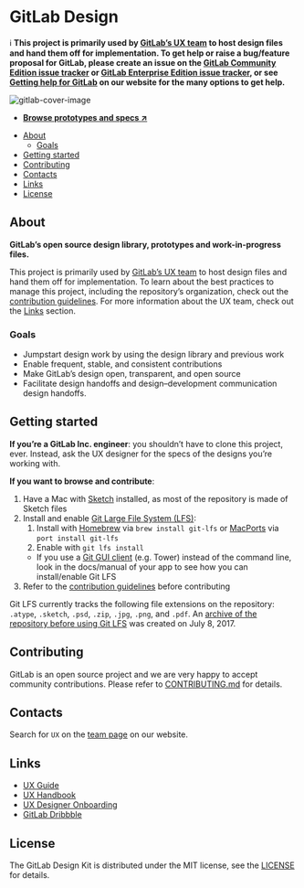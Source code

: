 # GitLab Design

:information_source: **This project is primarily used by [GitLab’s UX team][ux-handbook]
to host design files and hand them off for implementation. To get help or
raise a bug/feature proposal for GitLab, please create an issue on the
[GitLab Community Edition issue tracker](https://gitlab.com/gitlab-org/gitlab-ce/issues)
or [GitLab Enterprise Edition issue tracker](https://gitlab.com/gitlab-org/gitlab-ee/issues),
or see [Getting help for GitLab](https://about.gitlab.com/getting-help/) on our
website for the many options to get help.**

![gitlab-cover-image](https://gitlab.com/gitlab-org/gitlab-design/raw/master/gitlab-cover-image.jpg)

- **[Browse prototypes and specs :arrow_upper_right:][design-pages]**

<!-- Table of contents generated with DocToc: https://github.com/thlorenz/doctoc -->
<!-- START doctoc generated TOC please keep comment here to allow auto update -->
<!-- DON'T EDIT THIS SECTION, INSTEAD RE-RUN doctoc TO UPDATE -->


- [About](#about)
  - [Goals](#goals)
- [Getting started](#getting-started)
- [Contributing](#contributing)
- [Contacts](#contacts)
- [Links](#links)
- [License](#license)

<!-- END doctoc generated TOC please keep comment here to allow auto update -->

## About

**GitLab’s open source design library, prototypes and work-in-progress files.**

This project is primarily used by [GitLab’s UX team][ux-handbook] to host design
files and hand them off for implementation. To learn about the best
practices to manage this project, including the repository’s organization,
check out the [contribution guidelines](/CONTRIBUTING.md). For more information
about the UX team, check out the [Links](#links) section.

### Goals

- Jumpstart design work by using the design library and previous work
- Enable frequent, stable, and consistent contributions
- Make GitLab’s design open, transparent, and open source
- Facilitate design handoffs and design–development communication design handoffs.

## Getting started

**If you’re a GitLab Inc. engineer**: you shouldn’t have to clone this project,
ever. Instead, ask the UX designer for the specs of the designs you’re working with.

**If you want to browse and contribute**:

1. Have a Mac with [Sketch](https://www.sketchapp.com/) installed, as most of the repository is made of Sketch files
1. Install and enable [Git Large File System (LFS)](https://about.gitlab.com/2017/01/30/getting-started-with-git-lfs-tutorial/):
   1. Install with [Homebrew](https://github.com/Homebrew/brew) via `brew install git-lfs` or [MacPorts](https://www.macports.org/) via `port install git-lfs`
   1. Enable with `git lfs install`
   - If you use a [Git GUI client](https://git-scm.com/download/gui/mac) (e.g. Tower) instead of the command line, look in the docs/manual of your app to see how you can install/enable Git LFS
1. Refer to the [contribution guidelines](/CONTRIBUTING.md) before contributing

Git LFS currently tracks the following file extensions on the repository:
`.atype`, `.sketch`, `.psd`, `.zip`, `.jpg`, `.png`, and `.pdf`.
An [archive of the repository before using Git LFS](https://gitlab.com/gitlab-org/gitlab-design-archive)
was created on July 8, 2017.

## Contributing

GitLab is an open source project and we are very happy to accept community
contributions. Please refer to [CONTRIBUTING.md](/CONTRIBUTING.md) for details.

## Contacts

Search for `UX` on the [team page](https://about.gitlab.com/team) on our website.

## Links

- [UX Guide](https://docs.gitlab.com/ce/development/ux_guide/)
- [UX Handbook][ux-handbook]
- [UX Designer Onboarding](https://about.gitlab.com/handbook/uxdesigner-onboarding/)
- [GitLab Dribbble](https://dribbble.com/gitlab)

## License

The GitLab Design Kit is distributed under the MIT license, see the [LICENSE](/LICENSE)
for details.

[design-pages]: https://gitlab-org.gitlab.io/gitlab-design
[ux-handbook]: https://about.gitlab.com/handbook/ux/
